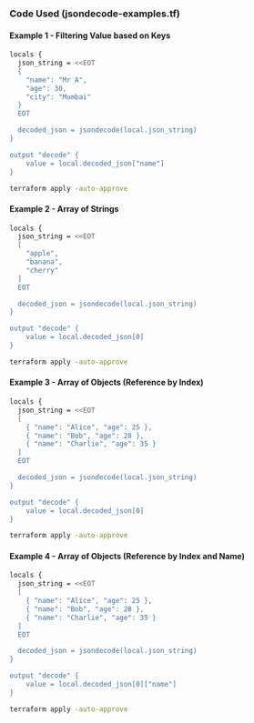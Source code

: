 
### Code Used (jsondecode-examples.tf)

#### Example 1 - Filtering Value based on Keys
```sh
locals {
  json_string = <<EOT
  {
    "name": "Mr A",
    "age": 30,
    "city": "Mumbai"
  }
  EOT

  decoded_json = jsondecode(local.json_string)
}

output "decode" {
    value = local.decoded_json["name"]
}
```
```sh
terraform apply -auto-approve
```
#### Example 2 - Array of Strings
```sh
locals {
  json_string = <<EOT
  [
    "apple",
    "banana",
    "cherry"
  ]
  EOT

  decoded_json = jsondecode(local.json_string)
}

output "decode" {
    value = local.decoded_json[0]
}
```
```sh
terraform apply -auto-approve
```
#### Example 3 - Array of Objects (Reference by Index)

```sh
locals {
  json_string = <<EOT
  [
    { "name": "Alice", "age": 25 },
    { "name": "Bob", "age": 28 },
    { "name": "Charlie", "age": 35 }
  ]
  EOT

  decoded_json = jsondecode(local.json_string)
}

output "decode" {
    value = local.decoded_json[0]
}
```
```sh
terraform apply -auto-approve
```

#### Example 4 - Array of Objects (Reference by Index and Name)

```sh
locals {
  json_string = <<EOT
  [
    { "name": "Alice", "age": 25 },
    { "name": "Bob", "age": 28 },
    { "name": "Charlie", "age": 35 }
  ]
  EOT

  decoded_json = jsondecode(local.json_string)
}

output "decode" {
    value = local.decoded_json[0]["name"]
}
```
```sh
terraform apply -auto-approve
```
